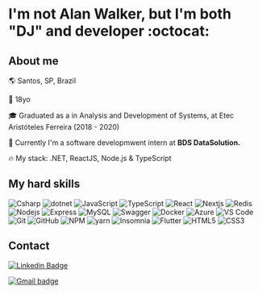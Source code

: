 # I'm not Alan Walker, but I'm both "DJ" and developer :octocat:

## About me

:earth_americas: Santos, SP, Brazil

:birthday: 18yo

:mortar_board: Graduated as a in Analysis and Development of Systems, at Etec Aristóteles Ferreira (2018 - 2020)

:pencil: Currently I'm a software developmwent intern at <strong>BDS DataSolution.</strong>

:fire: My stack: .NET, ReactJS, Node.js & TypeScript

## My hard skills 

<p>
<img alt="Csharp" src="https://img.shields.io/badge/-C%23-7022DC?style=flat-square&logo=c-sharp&logoColor=white" />
<img alt="dotnet" src="https://img.shields.io/badge/-.NET-702D91?style=flat-square&logo=.net&logoColor=white" />
<img alt="JavaScript" src="https://img.shields.io/badge/-JavaScript-e0c050?style=flat-square&logo=javascript&logoColor=white" />
<img alt="TypeScript" src="https://img.shields.io/badge/-TypeScript-007ACC?style=flat-square&logo=typescript&logoColor=white" />
<img alt="React" src="https://img.shields.io/badge/-React-45b8d8?style=flat-square&logo=react&logoColor=white" />
<img alt="Nextjs" src="https://img.shields.io/badge/-Nextjs-191929?style=flat-square&logo=next.js&logoColor=white" />
<img alt="Redis" src="https://img.shields.io/badge/-Redis-e93940?style=flat-square&logo=redis&logoColor=white" />
<img alt="Nodejs" src="https://img.shields.io/badge/-Nodejs-43853d?style=flat-square&logo=node.js&logoColor=white" />
<img alt="Express" src="https://img.shields.io/badge/-Express-1a202c?style=flat-square&logo=Expressjs&logoColor=white" />
<img alt="MySQL" src="https://img.shields.io/badge/-MySQL-1a202c?style=flat-square&logo=MySQL&logoColor=white" /> 
<img alt="Swagger" src="https://img.shields.io/badge/-Swagger-47bb40?style=flat-square&logo=swagger&logoColor=white" />
<img alt="Docker" src="https://img.shields.io/badge/-Docker-46a2f1?style=flat-square&logo=docker&logoColor=white" />
<img alt="Azure" src="https://img.shields.io/badge/-Azure-0989D6?style=flat-square&logo=microsoft%20azure&logoColor=white" />
<img alt="VS Code" src="https://img.shields.io/badge/-Code-1073C9?style=flat-square&logo=visual%20studio%20code&logoColor=white" />
<img alt="Git" src="https://img.shields.io/badge/-Git-1a202c?style=flat-square&logo=Git&logoColor=white" />
<img alt="GitHub" src="https://img.shields.io/badge/-Github-black?style=flat-square&logo=Github&logoColor=white" />
<img alt="NPM" src="https://img.shields.io/badge/-npm-red?style=flat-square&logo=npm&logoColor=white" />
<img alt="yarn" src="https://img.shields.io/badge/-Yarn-2168B6?style=flat-square&logo=yarn&logoColor=white" />
<img alt="Insomnia" src="https://img.shields.io/badge/-Insomnia-5849BE?style=flat-square&logo=insomnia&logoColor=white" />
<img alt="Flutter" src="https://img.shields.io/badge/-Flutter-1a202c?style=flat-square&logo=Flutter&logoColor=white" />
<img alt="HTML5" src="https://img.shields.io/badge/-HTML5-E34F26?style=flat-square&logo=HTML5&logoColor=white" />
<img alt="CSS3" src="https://img.shields.io/badge/-CSS3-1572B6?style=flat-square&logo=CSS3&logoColor=white" />
</p>

## Contact

[![Linkedin Badge](https://img.shields.io/badge/-LinkedIn-blue?style=flat-square&logo=Linkedin&logoColor=white&link=https://www.linkedin.com/in/guilhermedjrdjrjan/)](https://www.linkedin.com/in/guilhermedjrdjrjan/)

<p>
<a target="_blank" href="mailto:guilhermedjrdjrjan@gmail.com?subject=[GitHub]">
    <img alt="Gmail badge" src="https://img.shields.io/badge/-guilhermedjrdjrjan@gmail.com-D14836?style=flat-square&logo=Gmail&logoColor=white" />
  </a>
</p>
